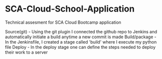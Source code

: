 # SCA-Cloud-School-Application
Technical assesment for SCA Cloud Bootcamp application

Source(git) - Using the git plugin I connected the github repo to Jenkins and automatically initiate a build anytime a new commit is made
Build/package - In the Jenkinsfile, I created a stage called 'build' where I execute my python file
Deploy - In the deploy stage one can define the steps needed to deploy their work to a server
